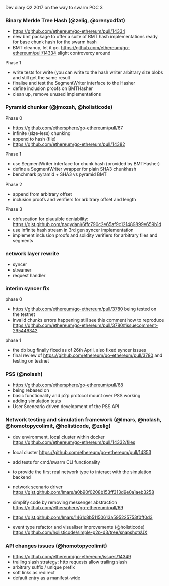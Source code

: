 Dev diary Q2 2017 on the way to swarm POC 3 

### Binary Merkle Tree Hash (@zelig, @orenyodfat)

* https://github.com/ethereum/go-ethereum/pull/14334
* new bmt package to offer a suite of BMT hash implementations ready for base chunk hash for the swarm hash 
* BMT cleanup, let it go. https://github.com/ethereum/go-ethereum/pull/14334 slight controvercy around 

Phase 1
* write tests for write (you can write to the hash writer arbitrary size blobs and still get the same result
* finalise and test the SegmentWriter interface to the Hasher
* define inclusion proofs on BMTHasher
* clean up, remove unused implementations

### Pyramid chunker (@jmozah, @holisticode)

Phase 0
* https://github.com/ethersphere/go-ethereum/pull/67
* infinite (size-less) chunking
* append to hash (file)
* https://github.com/ethereum/go-ethereum/pull/14382

Phase 1
* use SegmentWriter interface for chunk hash (provided by BMTHasher)
* define a SegmentWriter wrapper for plain SHA3 chunkhash
* benchmark pyramid + SHA3 vs pyramid BMT

Phase 2
* append from arbitrary offset
* inclusion proofs and verifiers for arbitrary offset and length 

Phase 3
* obfuscation for plausible deniability: https://gist.github.com/nagydani/6ffc790c2e65af9c121489899e659b1d
* use infinite hash stream in 3rd gen syncer implementation 
* implement inclusion proofs and solidity verifiers for arbitrary files and segments

### network layer rewrite

* syncer
* streamer
* request handler

### interim syncer fix

phase 0
* https://github.com/ethereum/go-ethereum/pull/3780 being tested on the testnet
* invalid chunks errors happening still see this comment  how to reproduce https://github.com/ethereum/go-ethereum/pull/3780#issuecomment-295449342

phase 1
* the db bug finally fixed as of 26th April, also fixed syncer issues
* final review of https://github.com/ethereum/go-ethereum/pull/3780 and testing on testnet

### PSS (@nolash)

* https://github.com/ethersphere/go-ethereum/pull/68
* being rebased on 
* basic functionality and p2p protocol mount over PSS working
* adding simulation tests
* User Sceneario driven development of the PSS API



### Network testing and simulation framework (@lmars, @nolash, @homotopycolimit, @holisticode, @zelig)

* dev environment, local cluster within docker https://github.com/ethereum/go-ethereum/pull/14332/files
* local cluster https://github.com/ethereum/go-ethereum/pull/14353 
* add tests for cmd/swarm CLI functionality
* to provide the first real network type to interact with the simulation backend
* network scenario driver https://gist.github.com/lmars/a0b90f0208b153ff313d9e0a1aeb3258
* simplify code by removing messenger abstraction https://github.com/ethersphere/go-ethereum/pull/69
* https://gist.github.com/lmars/1461c8b51150613a595225753f0ff0d3

* event type refactor and visualiser improvements (@holisticode) https://github.com/holisticode/simple-p2p-d3/tree/snapshotsUX

### API changes issues  (@homotopycolimit)

* https://github.com/ethereum/go-ethereum/issues/14349
* trailing slash strategy: http requests allow trailing slash
* arbitrary suffix / unique prefix 
* soft links as redirect 
* default entry as a manifest-wide 

